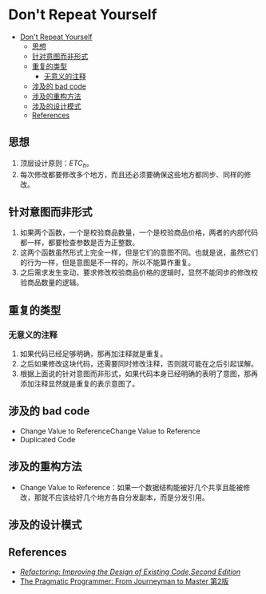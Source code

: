 # Don't Repeat Yourself


<!-- TOC -->

- [Don't Repeat Yourself](#dont-repeat-yourself)
    - [思想](#思想)
    - [针对意图而非形式](#针对意图而非形式)
    - [重复的类型](#重复的类型)
        - [无意义的注释](#无意义的注释)
    - [涉及的 bad code](#涉及的-bad-code)
    - [涉及的重构方法](#涉及的重构方法)
    - [涉及的设计模式](#涉及的设计模式)
    - [References](#references)

<!-- /TOC -->



## 思想
1. 顶层设计原则：$ETC_h$。
2. 每次修改都要修改多个地方，而且还必须要确保这些地方都同步、同样的修改。


## 针对意图而非形式
1. 如果两个函数，一个是校验商品数量，一个是校验商品价格，两者的内部代码都一样，都要检查参数是否为正整数。
2. 这两个函数虽然形式上完全一样，但是它们的意图不同。也就是说，虽然它们的行为一样，但是意图是不一样的，所以不能算作重复。
3. 之后需求发生变动，要求修改校验商品价格的逻辑时，显然不能同步的修改校验商品数量的逻辑。


## 重复的类型
### 无意义的注释
1. 如果代码已经足够明确，那再加注释就是重复。
2. 之后如果修改这块代码，还需要同时修改注释，否则就可能在之后引起误解。
3. 根据上面说的针对意图而非形式，如果代码本身已经明确的表明了意图，那再添加注释显然就是重复的表示意图了。


## 涉及的 bad code
* Change Value to ReferenceChange Value to Reference
* Duplicated Code


## 涉及的重构方法
* Change Value to Reference：如果一个数据结构能被好几个共享且能被修改，那就不应该给好几个地方各自分发副本，而是分发引用。


## 涉及的设计模式


## References
* [*Refactoring: Improving the Design of Existing Code,Second Edition*](https://book.douban.com/subject/30332135/)
* [The Pragmatic Programmer: From Journeyman to Master 第2版](https://book.douban.com/subject/35006892/)
